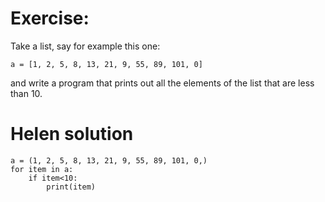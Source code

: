 # Exercise:
Take a list, say for example this one:

	a = [1, 2, 5, 8, 13, 21, 9, 55, 89, 101, 0]
and write a program that prints out all the elements of the list that are less than 10.

# Helen solution
```
a = (1, 2, 5, 8, 13, 21, 9, 55, 89, 101, 0,)
for item in a:
    if item<10:
        print(item)
```
